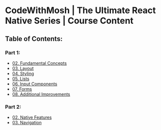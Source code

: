 # CodeWithMosh | The Ultimate React Native Series | Course Content

## Table of Contents:

### Part 1:

-   [02. Fundamental Concepts][br-02-fundamentals]
-   [03. Layout][br-03-layout]
-   [04. Styling][br-04-styles]
-   [05. Lists][br-05-lists]
-   [06. Input Components][br-06-input-components]
-   [07. Forms][br-07-forms]
-   [08. Additional Improvements][br-08-additional-improvements]

### Part 2:

-   [02. Native Features][br-02-native-features]
-   [03. Navigation][br-03-navigation]

[br-02-fundamentals]: https://github.com/Anik7303/DoneWithIt/tree/02-fundamentals
[br-03-layout]: https://github.com/Anik7303/DoneWithIt/tree/03-layout
[br-04-styles]: https://github.com/Anik7303/DoneWithIt/tree/04-styles
[br-05-lists]: https://github.com/Anik7303/DoneWithIt/tree/05-lists
[br-06-input-components]: https://github.com/Anik7303/DoneWithIt/tree/06-input-components
[br-07-forms]: https://github.com/Anik7303/DoneWithIt/tree/07-forms
[br-08-additional-improvements]: https://github.com/Anik7303/DoneWithIt/tree/08-additional-improvements
[br-02-native-features]: https://github.com/Anik7303/DoneWithIt/tree/02-native-features
[br-03-navigation]: https://github.com/Anik7303/DoneWithIt/tree/03-navigation
